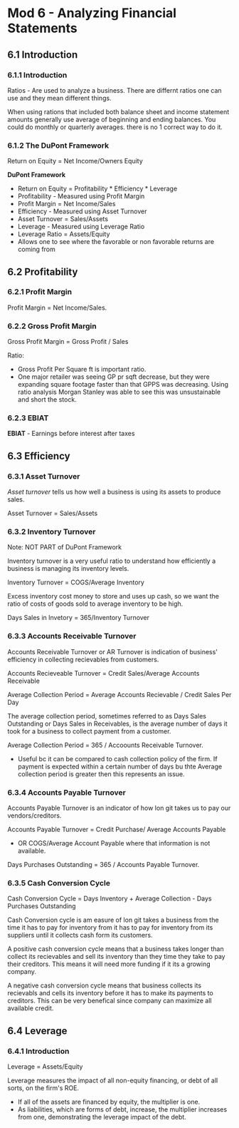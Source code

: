 # Mod 6 - Analyzing Financial Statements

## 6.1 Introduction
### 6.1.1 Introduction

Ratios - Are used to analyze a business. There are differnt ratios one can use and they mean different things.

When using rations that included both balance sheet and income statement amounts generally use average of beginning and ending balances. You could do monthly or quarterly averages.  there is no 1 correct way to do it.

### 6.1.2 The DuPont Framework

Return on Equity = Net Income/Owners Equity

**DuPont Framework** 
 + Return on Equity  =  Profitability *  Efficiency * Leverage
 + Profitability - Measured using Profit Margin
  + Profit Margin = Net Income/Sales
 + Efficiency - Measured using Asset Turnover
  + Asset Turnover = Sales/Assets
 + Leverage - Measured using Leverage Ratio
  + Leverage Ratio = Assets/Equity
 + Allows one to see where the favorable or non favorable returns are coming from

## 6.2 Profitability
### 6.2.1 Profit Margin

Profit Margin = Net Income/Sales.

### 6.2.2 Gross Profit Margin

Gross Profit Margin = Gross Profit / Sales

Ratio:
 + Gross Profit Per Square ft is important ratio.
 + One major retailer was seeing GP pr sqft decrease, but they were expanding square footage faster than that GPPS was decreasing.  Using ratio analysis Morgan Stanley was able to see this was unsustainable and short the stock.

### 6.2.3 EBIAT

**EBIAT** - Earnings before interest after taxes

## 6.3 Efficiency

### 6.3.1 Asset Turnover

_Asset turnover_ tells us how well a business is using its assets to produce sales.

Asset Turnover  = Sales/Assets

### 6.3.2 Inventory Turnover

Note: NOT PART of DuPont Framework

Inventory turnover is a very useful ratio to understand how efficiently a business is managing its inventory levels.

Inventory Turnover = COGS/Average Inventory

Excess inventory cost money to store and uses up cash, so we want the ratio of costs of goods sold to average inventory to be high.

Days Sales in Invetory = 365/Inventory Turnover

### 6.3.3 Accounts Receivable Turnover

 Accounts Receivable Turnover or AR Turnover is indication of business' efficiency in collecting recievables from customers.

 Accounts Recieveable Turnover = Credit Sales/Average Accounts Receivable

 Average Collection Period = Average Accounts Recievable / Credit Sales Per Day

The average collection period, sometimes referred to as Days Sales Outstanding or Days Sales in Receivables, is the average number of days it took for a business to collect payment from a customer.  

Average Collection Period = 365 / Accoounts Receivable Turnover.
 + Useful bc it can be compared to cash collection policy of the firm.  If payment is expected within a certain number of days bu thte Average collection period is greater then this represents an issue.

### 6.3.4 Accounts Payable Turnover 

Accounts Payable Turnover is an indicator of how lon git takes us to pay our vendors/creditors.

Accounts Payable Turnover = Credit Purchase/ Average Accounts Payable
 + OR COGS/Average Account Payable where that information is not available.

Days Purchases Outstanding = 365 / Accounts Payable Turnover.

### 6.3.5 Cash Conversion Cycle

Cash Conversion Cycle = Days Inventory + Average Collection - Days Purchases Outstanding

Cash Conversion cycle is am easure of lon git takes a business from the time it has to pay for inventory from it has to pay for inventory from its suppliers until it collects cash form its customers.

A positive cash conversion cycle means that a business takes longer than collect its recievables and sell its inventory than they time they take to pay their creditors. This means it will need more funding if it its a growing company. 

A negative cash conversion cycle means that business collects its recievabls and cells its inventory before it has to make its payments to creditors. This can be very benefical since company can maximize all available credit.

## 6.4 Leverage

### 6.4.1 Introduction

Leverage = Assets/Equity

Leverage measures the impact of all non-equity financing, or debt of all sorts, on the firm's ROE. 
 + If all of the assets are financed by equity, the multiplier is one.
 + As liabilities, which are forms of debt, increase, the multiplier increases from one, demonstrating the leverage impact of the debt.

